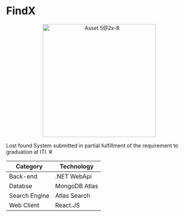 # FindX
<p align="center">
<img width="306" alt="Asset 5@2x-8" src="https://user-images.githubusercontent.com/75117329/171201550-9beadd6c-611f-492f-b06c-b1d81bc29d7f.png">
</p>
Lost found System submitted in partial fulfillment of the requirement to graduation at ITI.
#

Category | Technology
------------- | -------------
Back-end  | .NET WebApi
Databse  | MongoDB Atlas
Search Engine  | Atlas Search
Web Client  | React.JS
